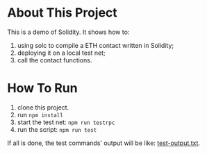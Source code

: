 About This Project
==================

This is a demo of Solidity. It shows how to:

1. using solc to compile a ETH contact written in Solidity;
2. deploying it on a local test net;
3. call the contact functions.


How To Run
==========

1. clone this project.
2. run `npm install`
3. start the test net: `npm run testrpc`
4. run the script: `npm run test`

If all is done, the test commands' output will be like: [test-output.txt](./test-output.txt).

